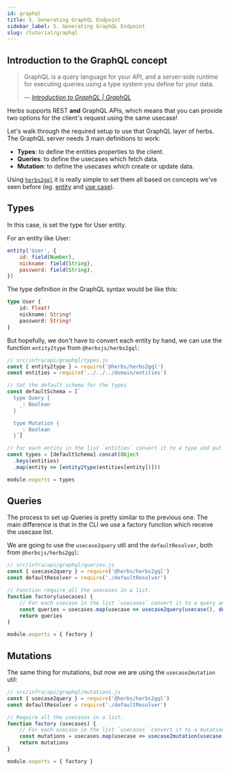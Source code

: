 ```yaml
---
id: graphql
title: 5. Generating GraphQL Endpoint
sidebar_label: 5. Generating GraphQL Endpoint
slug: /tutorial/graphql
---
```


## Introduction to the GraphQL concept

> GraphQL is a query language for your API, and a server-side runtime for executing queries using a type system you define for your data.
>
> — [*Introduction to GraphQL | GraphQL*](https://graphql.org/learn)

Herbs supports REST **and** GraphQL APIs, which means that you can provide two options for the client's request using the same usecase!

Let's walk through the required setup to use that GraphQL layer of herbs. The GraphQL server needs 3 main definitions to work:

- **Types**: to define the entities properties to the client.
- **Queries**: to define the usecases which fetch data.
- **Mutation**: to define the usecases which create or update data.

Using [`herbs2gql`](/docs/glues/herbs2gql) it is really simple to set them all based on concepts we've seen before (eg. [entity](/docs/entity/getting-started) and [use case](/docs/usecase/getting-started)).

## Types

In this case, is set the type for User entity.

For an entity like User:

```js
entity('User', {
    id: field(Number),
    nickname: field(String),
    password: field(String),
})
```

The type definition in the GraphQL syntax would be like this:

```graphql
type User {
    id: Float!
    nickname: String!
    password: String!
}
```

But hopefully, we don't have to convert each entity by hand, we can use the function `entity2type` from `@herbsjs/herbs2gql`:

```js
// src/infra/api/graphql/types.js
const { entity2type } = require('@herbs/herbs2gql')
const entities = require('../../../domain/entities')

// Set the default schema for the types.
const defaultSchema = [`
  type Query {
    _: Boolean
  }

  type Mutation {
    _: Boolean
  }`]

// For each entity in the list `entities` convert it to a type and put it in the list of `types`.
const types = [defaultSchema].concat(Object
  .keys(entities)
  .map(entity => [entity2type(entities[entity])]))

module.exports = types
```

## Queries

The process to set up Queries is pretty similar to the previous one. The main difference is that in the CLI we use a factory function which receive the usecase list.

We are going to use the `usecase2query` util and the `defaultResolver`, both from `@herbsjs/herbs2gql`:

```js
// src/infra/api/graphql/queries.js
const { usecase2query } = require('@herbs/herbs2gql')
const defaultResolver = require('./defaultResolver')

// Function require all the usecases in a list.
function factory(usecases) {
    // For each usecase in the list `usecases` convert it to a query and put it in the list of `queries`.
    const queries = usecases.map(usecase => usecase2query(usecase(), defaultResolver(usecase)))
    return queries  
}

module.exports = { factory }
```

## Mutations

The same thing for mutations, but now we are using the `usecase2mutation` util:

```js
// src/infra/api/graphql/mutations.js
const { usecase2query } = require('@herbs/herbs2gql')
const defaultResolver = require('./defaultResolver')

// Require all the usecases in a list.
function factory (usecases) {
    // For each usecase in the list `usecases` convert it to a mutation and put it in the list of `mutations`.
    const mutations = usecases.map(usecase => usecase2mutation(usecase(), defaultResolver(usecase)))
    return mutations
}

module.exports = { factory }
```
